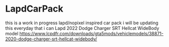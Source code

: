# LapdCarPack
this is a work in progress lapd/nopixel inspired car pack i will be updating this everyday that i can
Lapd 2022 Dodge Charger SRT Hellcat WideBody model
https://www.lcpdfr.com/downloads/gta5mods/vehiclemodels/38871-2020-dodge-charger-srt-hellcat-widebody/
